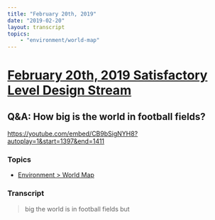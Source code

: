```yaml
---
title: "February 20th, 2019"
date: "2019-02-20"
layout: transcript
topics: 
    - "environment/world-map"
---
```

# [February 20th, 2019 Satisfactory Level Design Stream](../2019-02-20.md)
## Q&A: How big is the world in football fields?
https://youtube.com/embed/CB9bSigNYH8?autoplay=1&start=1397&end=1411
### Topics
* [Environment > World Map](../topics/environment/world-map.md)

### Transcript

> big the world is in football fields but
